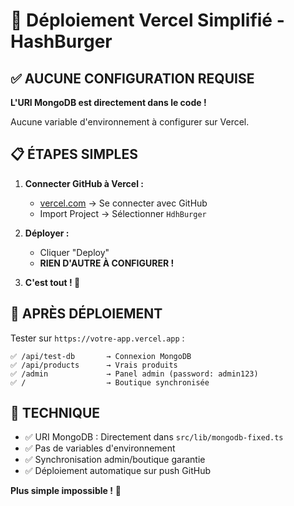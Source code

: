 # 🚀 Déploiement Vercel Simplifié - HashBurger

## ✅ AUCUNE CONFIGURATION REQUISE

**L'URI MongoDB est directement dans le code !**

Aucune variable d'environnement à configurer sur Vercel.

## 📋 ÉTAPES SIMPLES

1. **Connecter GitHub à Vercel :**
   - [vercel.com](https://vercel.com) → Se connecter avec GitHub
   - Import Project → Sélectionner `HdhBurger`

2. **Déployer :**
   - Cliquer "Deploy" 
   - **RIEN D'AUTRE À CONFIGURER !**

3. **C'est tout ! 🎉**

## 🧪 APRÈS DÉPLOIEMENT

Tester sur `https://votre-app.vercel.app` :

```
✅ /api/test-db       → Connexion MongoDB
✅ /api/products      → Vrais produits 
✅ /admin             → Panel admin (password: admin123)
✅ /                  → Boutique synchronisée
```

## 🔧 TECHNIQUE

- ✅ URI MongoDB : Directement dans `src/lib/mongodb-fixed.ts`
- ✅ Pas de variables d'environnement
- ✅ Synchronisation admin/boutique garantie
- ✅ Déploiement automatique sur push GitHub

**Plus simple impossible !** 🚀